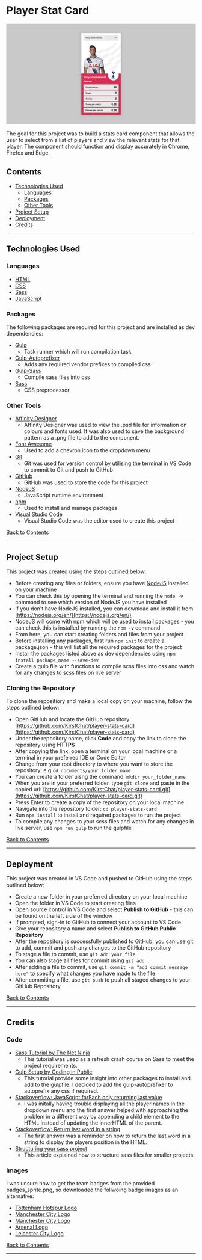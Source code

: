 # Player Stat Card

![screenshot](./assets/images/screenshot.png)

The goal for this project was to build a stats card component that allows the user to select from a list of players and view the relevant stats for that player. The component should function and display accurately in Chrome, Firefox and Edge.

## Contents

- [Technologies Used](#technologies-used)
  - [Languages](#languages)
  - [Packages](#packages)
  - [Other Tools](#other-tools)
- [Project Setup](#project-setup)
- [Deployment](#deployment)
- [Credits](#credits)

---

## Technologies Used

### Languages

- [HTML](https://developer.mozilla.org/en-US/docs/Web/HTML)
- [CSS](https://developer.mozilla.org/en-US/docs/Web/CSS)
- [Sass](https://sass-lang.com/)
- [JavaScript](https://javascript.info/)

### Packages

The following packages are required for this project and are installed as dev dependencies:

- [Gulp](https://gulpjs.com/)
  - Task runner which will run compilation task
- [Gulp-Autoprefixer](https://www.npmjs.com/package/gulp-autoprefixer)
  - Adds any required vendor prefixes to compiled css
- [Gulp-Sass](https://www.npmjs.com/package/gulp-sass)
  - Compile sass files into css
- [Sass](https://www.npmjs.com/package/sass)
  - CSS preprocessor

### Other Tools

- [Affinity Designer](https://affinity.serif.com/en-gb/designer/)
  - Affinity Designer was used to view the .psd file for information on colours and fonts used. It was also used to save the background pattern as a .png file to add to the component.
- [Font Awesome](https://fontawesome.com/)
  - Used to add a chevron icon to the dropdown menu
- [Git](https://git-scm.com/)
  - Git was used for version control by utilising the terminal in VS Code to commit to Git and push to GitHub
- [GitHub](https://github.com/)
  - GitHub was used to store the code for this project
- [NodeJS](https://nodejs.org/en/)
  - JavaScript runtime environment
- [npm](https://www.npmjs.com/)
  - Used to install and manage packages
- [Visual Studio Code](https://code.visualstudio.com/)
  - Visual Studio Code was the editor used to create this project

[Back to Contents](#contents)

---

## Project Setup

This project was created using the steps outlined below:

- Before creating any files or folders, ensure you have [NodeJS](https://nodejs.org/en/) installed on your machine
- You can check this by opening the terminal and running the `node -v` command to see which version of NodeJS you have installed
- If you don't have NodeJS installed, you can download and install it from [https://nodejs.org/en/](https://nodejs.org/en/)
- NodeJS will come with npm which will be used to install packages - you can check this is installed by running the `npm -v` command
- From here, you can start creating folders and files from your project
- Before installing any packages, first run `npm init` to create a package.json - this will list all the required packages for the project
- Install the packages listed above as dev dependencies using `npm install package_name --save-dev`
- Create a gulp file with functions to compile scss files into css and watch for any changes to scss files on live server

### Cloning the Repository

To clone the repositiory and make a local copy on your machine, follow the steps outlined below:

- Open GitHub and locate the GitHub repository: [https://github.com/KirstChat/player-stats-card](https://github.com/KirstChat/player-stats-card)
- Under the repository name, click **Code** and copy the link to clone the repository using **HTTPS**
- After copying the link, open a terminal on your local machine or a terminal in your preferred IDE or Code Editor
- Change from your root directory to where you want to store the repository: e.g `cd documents/your_folder_name`
- You can create a folder uisng the command: `mkdir your_folder_name`
- When you are in your preferred folder, type `git clone` and paste in the copied url: [https://github.com/KirstChat/player-stats-card.git](https://github.com/KirstChat/player-stats-card.git)
- Press Enter to create a copy of the repository on your local machine
- Navigate into the repository folder: `cd player-stats-card`
- Run `npm install` to install and required packages to run the project
- To compile any changes to your scss files and watch for any changes in live server, use `npm run gulp` to run the gulpfile

[Back to Contents](#contents)

---

## Deployment

This project was created in VS Code and pushed to GitHub using the steps outlined below:

- Create a new folder in your preferred directory on your local machine
- Open the folder in VS Code to start creating files
- Open source control in VS Code and select **Publish to GitHub** - this can be found on the left side of the window
- If prompted, sign-in to GitHub to connect your account to VS Code
- Give your repository a name and select **Publish to GitHub Public Repository**
- After the repository is successfully published to GitHub, you can use git to add, commit and push any changes to the GitHub repository
- To stage a file to commit, use `git add your_file`
- You can also stage all files for commit using `git add .`
- After adding a file to commit, use `git commit -m "add commit message here"` to specify what changes you have made to the file
- After commiting a file, use `git push` to push all staged changes to your GitHub Repository

[Back to Contents](#contents)

---

## Credits

### Code

- [Sass Tutorial by The Net Ninja](https://www.youtube.com/watch?v=_kqN4hl9bGc&list=PL4cUxeGkcC9jxJX7vojNVK-o8ubDZEcNb)
  - This tutorial was used as a refresh crash course on Sass to meet the project requirements.
- [Gulp Setup by Coding in Public](https://www.youtube.com/watch?v=ubHwScDfRQA)
  - This tutorial provide some insight into other packages to install and add to the gulpfile. I decided to add the gulp-autoprefixer to autoprefix any css if required.
- [Stackoverflow: JavaScript forEach only returning last value](https://stackoverflow.com/questions/46808693/foreach-prints-only-last-value-the-typical-closure-issue-in-javascript)
  - I was initally having trouble displaying all the player names in the dropdown menu and the first answer helped with approaching the problem in a different way by appending a child element to the HTML instead of updating the innerHTML of the parent.
- [Stackoverflow: Return last word in a string](https://stackoverflow.com/questions/20883404/javascript-returning-the-last-word-in-a-string)
  - The first answer was a reminder on how to return the last word in a string to display the players position in the HTML.
- [Structuring your sass project](https://itnext.io/structuring-your-sass-projects-c8d41fa55ed4)
  - This article explained how to structure sass files for smaller projects.

### Images

I was unsure how to get the team badges from the provided badges_sprite.png, so downloaded the follwoing badge images as an alternative:

- [Tottenham Hotspur Logo](https://en.wikipedia.org/wiki/Tottenham_Hotspur_F.C.)
- [Manchester City Logo](https://en.wikipedia.org/wiki/Manchester_City_F.C.)
- [Manchester City Logo](https://en.wikipedia.org/wiki/Manchester_United_F.C.)
- [Arsenal Logo](https://en.wikipedia.org/wiki/Arsenal_F.C.)
- [Leicester City Logo](https://en.wikipedia.org/wiki/Leicester_City_F.C.)

[Back to Contents](#contents)

---
